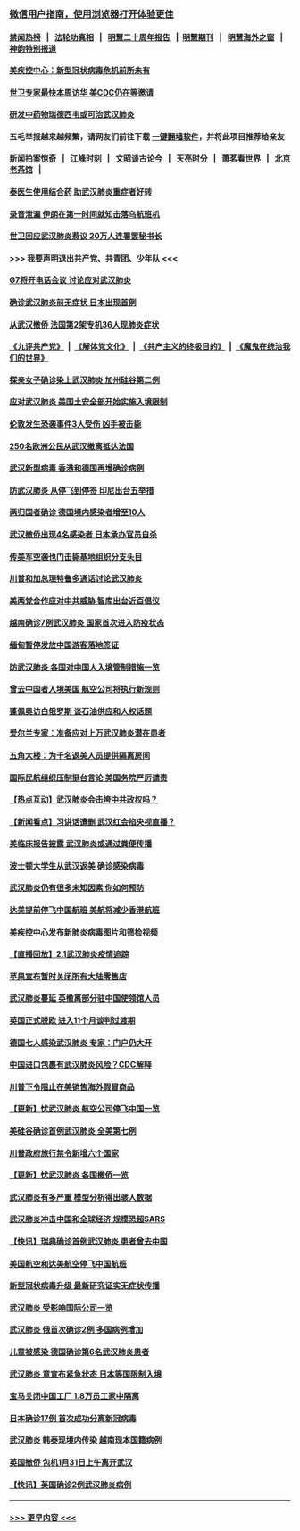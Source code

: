 ### [微信用户指南，使用浏览器打开体验更佳](https://github.com/gfw-breaker/banned-news1/blob/master/indexes/wechat-guide.md?t=0)
#### [禁闻热榜](热点新闻.md?t=0)  &nbsp;&nbsp;|&nbsp;&nbsp; [法轮功真相](https://github.com/gfw-breaker/truth/blob/master/README.md?t=0) &nbsp;&nbsp;|&nbsp;&nbsp; [明慧二十周年报告](https://github.com/gfw-breaker/mh-reports/blob/master/README.md?t=0) &nbsp;&nbsp;|&nbsp;&nbsp;[明慧期刊](https://github.com/gfw-breaker/mh-qikan) &nbsp;&nbsp;|&nbsp;&nbsp; [明慧海外之窗](https://github.com/gfw-breaker/mh-news/blob/master/README.md?t=0) &nbsp;&nbsp;|&nbsp;&nbsp; [神韵特别报道](https://github.com/gfw-breaker/mh-news/blob/master/shenyun.md?t=0)
#### [美疾控中心：新型冠状病毒危机前所未有](../pages/nsc418/n11842406.md?t=02040644) 
#### [世卫专家最快本周访华 美CDC仍在等邀请](../pages/nsc418/n11842198.md?t=02040644) 
#### [研发中药物瑞德西韦或可治武汉肺炎](../pages/nsc418/n11842100.md?t=02040644) 
#### 五毛举报越来越频繁，请网友们前往下载 [一键翻墙软件](https://github.com/gfw-breaker/ssr-accounts)，并将此项目推荐给亲友
#### [新闻拍案惊奇](https://github.com/gfw-breaker/banned-news1/blob/master/pages/link4.md) &nbsp;&nbsp;|&nbsp;&nbsp; [江峰时刻](https://github.com/gfw-breaker/banned-news1/blob/master/pages/link4.md) &nbsp;&nbsp;|&nbsp;&nbsp; [文昭谈古论今](https://github.com/gfw-breaker/banned-news1/blob/master/pages/link4.md) &nbsp;&nbsp;|&nbsp;&nbsp; [天亮时分](https://github.com/gfw-breaker/banned-news1/blob/master/pages/link4.md) &nbsp;&nbsp;|&nbsp;&nbsp; [萧茗看世界](https://github.com/gfw-breaker/banned-news1/blob/master/pages/link4.md) &nbsp;&nbsp;|&nbsp;&nbsp; [北京老茶馆](https://github.com/gfw-breaker/banned-news1/blob/master/pages/link4.md) &nbsp;&nbsp;|&nbsp;&nbsp; 
#### [泰医生使用结合药 助武汉肺炎重症者好转](../pages/nsc418/n11842096.md?t=02040644) 
#### [录音泄漏 伊朗在第一时间就知击落乌航班机](../pages/nsc418/n11842002.md?t=02040644) 
#### [世卫回应武汉肺炎惹议 20万人连署罢秘书长](../pages/nsc418/n11841664.md?t=02040644) 
#### [>>> 我要声明退出共产党、共青团、少年队 <<<](https://github.com/begood0513/goodnews/blob/master/quit/letter.md) 
#### [G7将开电话会议 讨论应对武汉肺炎](../pages/nsc418/n11841658.md?t=02040644) 
#### [确诊武汉肺炎前无症状 日本出现首例](../pages/nsc418/n11841567.md?t=02040644) 
#### [从武汉撤侨 法国第2架专机36人现肺炎症状](../pages/nsc418/n11841382.md?t=02040644) 
#### [《九评共产党》](https://github.com/begood0513/9ping.md/blob/master/README.md) &nbsp;|&nbsp; [《解体党文化》](../../../../jtdwh.md/blob/master/README.md)  &nbsp;|&nbsp; [《共产主义的终极目的》](../../../../gczydzjmd.md/blob/master/README.md) &nbsp;|&nbsp; [《魔鬼在统治我们的世界》](../../../../mgztzwmdsj.md/blob/master/README.md) 
#### [探亲女子确诊染上武汉肺炎 加州硅谷第二例](../pages/nsc418/n11839784.md?t=02040644) 
#### [应对武汉肺炎 美国土安全部开始实施入境限制](../pages/nsc418/n11839729.md?t=02040644) 
#### [伦敦发生恐袭事件3人受伤 凶手被击毙](../pages/nsc418/n11839442.md?t=02040644) 
#### [250名欧洲公民从武汉撤离抵达法国](../pages/nsc418/n11839438.md?t=02040644) 
#### [武汉新型病毒 香港和德国再增确诊病例](../pages/nsc418/n11839381.md?t=02040644) 
#### [防武汉肺炎 从停飞到停签 印尼出台五举措](../pages/nsc418/n11839282.md?t=02040644) 
#### [两归国者确诊 德国境内感染者增至10人](../pages/nsc418/n11839164.md?t=02040644) 
#### [武汉撤侨出现4名感染者 日本承办官员自杀](../pages/nsc418/n11839044.md?t=02040644) 
#### [传美军空袭也门击毙基地组织分支头目](../pages/nsc418/n11839210.md?t=02040644) 
#### [川普和加总理特鲁多通话讨论武汉肺炎](../pages/nsc418/n11839128.md?t=02040644) 
#### [美两党合作应对中共威胁 智库出台近百倡议](../pages/nsc418/n11838437.md?t=02040644) 
#### [越南确诊7例武汉肺炎 国家首次进入防疫状态](../pages/nsc418/n11838860.md?t=02040644) 
#### [缅甸暂停发放中国游客落地签证](../pages/nsc418/n11838730.md?t=02040644) 
#### [防武汉肺炎 各国对中国人入境管制措施一览](../pages/nsc418/n11838726.md?t=02040644) 
#### [曾去中国者入境美国 航空公司将执行新规则](../pages/nsc418/n11838375.md?t=02040644) 
#### [蓬佩奥访白俄罗斯 谈石油供应和人权话题](../pages/nsc418/n11838242.md?t=02040644) 
#### [爱尔兰专家：准备应对上万武汉肺炎潜在患者](../pages/nsc418/n11837978.md?t=02040644) 
#### [五角大楼：为千名返美人员提供隔离房间](../pages/nsc418/n11837831.md?t=02040644) 
#### [国际民航组织压制挺台言论 美国务院严厉谴责](../pages/nsc418/n11837791.md?t=02040644) 
#### [【热点互动】武汉肺炎会击垮中共政权吗？](../pages/nsc418/n11837779.md?t=02040644) 
#### [【新闻看点】习讲话遭删 武汉红会掐央视直播？](../pages/nsc418/n11837573.md?t=02040644) 
#### [美临床报告披露 武汉肺炎或通过粪便传播](../pages/nsc418/n11837626.md?t=02040644) 
#### [波士顿大学生从武汉返美 确诊感染病毒](../pages/nsc418/n11837580.md?t=02040644) 
#### [武汉肺炎仍有很多未知因素 你如何预防](../pages/nsc418/n11837666.md?t=02040644) 
#### [达美提前停飞中国航班 美航将减少香港航班](../pages/nsc418/n11837649.md?t=02040644) 
#### [美疾控中心发布新肺炎病毒图片和筛检视频](../pages/nsc418/n11837491.md?t=02040644) 
#### [【直播回放】2.1武汉肺炎疫情追踪](../pages/nsc418/n11837232.md?t=02040644) 
#### [苹果宣布暂时关闭所有大陆零售店](../pages/nsc418/n11837097.md?t=02040644) 
#### [武汉肺炎蔓延 英撤离部分驻中国使领馆人员](../pages/nsc418/n11837061.md?t=02040644) 
#### [英国正式脱欧 进入11个月谈判过渡期](../pages/nsc418/n11836911.md?t=02040644) 
#### [德国七人感染武汉肺炎 专家：门户仍大开](../pages/nsc418/n11836344.md?t=02040644) 
#### [中国进口包裹有武汉肺炎风险？CDC解释](../pages/nsc418/n11836321.md?t=02040644) 
#### [川普下令阻止在美销售海外假冒商品](../pages/nsc418/n11836261.md?t=02040644) 
#### [【更新】忧武汉肺炎 航空公司停飞中国一览](../pages/nsc418/n11835931.md?t=02040644) 
#### [美硅谷确诊首例武汉肺炎 全美第七例](../pages/nsc418/n11836093.md?t=02040644) 
#### [川普政府旅行禁令新增六个国家](../pages/nsc418/n11836083.md?t=02040644) 
#### [【更新】忧武汉肺炎 各国撤侨一览](../pages/nsc418/n11835673.md?t=02040644) 
#### [武汉肺炎有多严重 模型分析得出骇人数据](../pages/nsc418/n11835829.md?t=02040644) 
#### [武汉肺炎冲击中国和全球经济 规模恐超SARS](../pages/nsc418/n11835652.md?t=02040644) 
#### [【快讯】瑞典确诊首例武汉肺炎 患者曾去中国](../pages/nsc418/n11835675.md?t=02040644) 
#### [美国航空和达美航空停飞中国航班](../pages/nsc418/n11835567.md?t=02040644) 
#### [新型冠状病毒升级 最新研究证实无症状传播](../pages/nsc418/n11835589.md?t=02040644) 
#### [武汉肺炎 受影响国际公司一览](../pages/nsc418/n11835538.md?t=02040644) 
#### [武汉肺炎 俄首次确诊2例 多国病例增加](../pages/nsc418/n11835295.md?t=02040644) 
#### [儿童被感染 德国确诊第6名武汉肺炎患者](../pages/nsc418/n11835338.md?t=02040644) 
#### [武汉肺炎 意宣布紧急状态 日本等国限制入境](../pages/nsc418/n11835062.md?t=02040644) 
#### [宝马关闭中国工厂 1.8万员工家中隔离](../pages/nsc418/n11835128.md?t=02040644) 
#### [日本确诊17例 首次成功分离新冠病毒](../pages/nsc418/n11834975.md?t=02040644) 
#### [武汉肺炎 韩泰现境内传染 越南现本国籍病例](../pages/nsc418/n11834857.md?t=02040644) 
#### [英国撤侨 包机1月31日上午离开武汉](../pages/nsc418/n11834808.md?t=02040644) 
#### [【快讯】英国确诊2例武汉肺炎病例](../pages/nsc418/n11834824.md?t=02040644) 

----
#### [ >>> 更早内容 <<< ](../indexes/nsc418-earlier.md)
